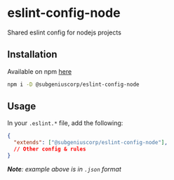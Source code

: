 # eslint-config-node
Shared eslint config for nodejs projects

## Installation

Available on npm [here](https://www.npmjs.com/package/@subgeniuscorp/eslint-config-node)

```bash
npm i -D @subgeniuscorp/eslint-config-node
```
## Usage

In your `.eslint.*` file, add the following: 

```json
{
  "extends": ["@subgeniuscorp/eslint-config-node"],
  // Other config & rules
}
```
_**Note**: example above is in `.json` format_
